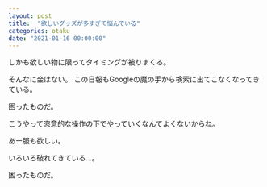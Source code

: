 ```yaml
---
layout: post
title:  "欲しいグッズが多すぎて悩んでいる"
categories: otaku
date: "2021-01-16 00:00:00"
---
```


しかも欲しい物に限ってタイミングが被りまくる。

そんなに金はない。
この日報もGoogleの魔の手から検索に出てこなくなってきている。

困ったものだ。

こうやって恣意的な操作の下でやっていくなんてよくないからね。

あー服も欲しい。

いろいろ破れてきている...。

困ったものだ。

